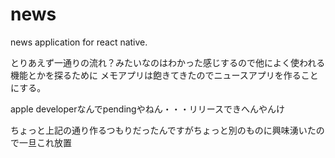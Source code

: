 # news
news application for react native.

とりあえず一通りの流れ？みたいなのはわかった感じするので他によく使われる機能とかを探るために
メモアプリは飽きてきたのでニュースアプリを作ることにする。

apple developerなんでpendingやねん・・・リリースできへんやんけ

ちょっと上記の通り作るつもりだったんですがちょっと別のものに興味湧いたので一旦これ放置
